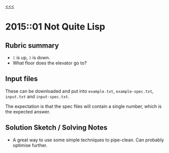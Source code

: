 [<<<](../../README.md)

# 2015::01 Not Quite Lisp

## Rubric summary

- `(` is up, `)` is down.
- What floor does the elevator go to? 

## Input files

These can be downloaded and put into `example.txt`, `example-spec.txt`, `input.txt` and `input-spec.txt`.

The expectation is that the spec files will contain a single number, which is the expected answer.

## Solution Sketch / Solving Notes

- A great way to use some simple techniques to pipe-clean. Can probably optimise further.
